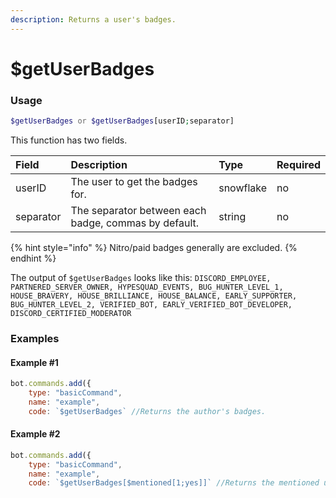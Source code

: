 ```yaml
---
description: Returns a user's badges.
---
```


# $getUserBadges
### Usage
```php
$getUserBadges or $getUserBadges[userID;separator]
```

This function has two fields.

| Field | Description | Type | Required |
| :--- | :--- | :--- | :--- |
| userID | The user to get the badges for. | snowflake | no
| separator | The separator between each badge, commas by default. | string | no

{% hint style="info" %} Nitro/paid badges generally are excluded. {% endhint %}

The output of `$getUserBadges` looks like this: `DISCORD_EMPLOYEE, PARTNERED_SERVER_OWNER, HYPESQUAD_EVENTS, BUG_HUNTER_LEVEL_1, HOUSE_BRAVERY, HOUSE_BRILLIANCE, HOUSE_BALANCE, EARLY_SUPPORTER, BUG_HUNTER_LEVEL_2, VERIFIED_BOT, EARLY_VERIFIED_BOT_DEVELOPER, DISCORD_CERTIFIED_MODERATOR`

### Examples
#### Example #1
```javascript
bot.commands.add({
    type: "basicCommand",
    name: "example",
    code: `$getUserBadges` //Returns the author's badges.
```

#### Example #2
```javascript
bot.commands.add({
    type: "basicCommand",
    name: "example",
    code: `$getUserBadges[$mentioned[1;yes]]` //Returns the mentioned user'sadges.
```